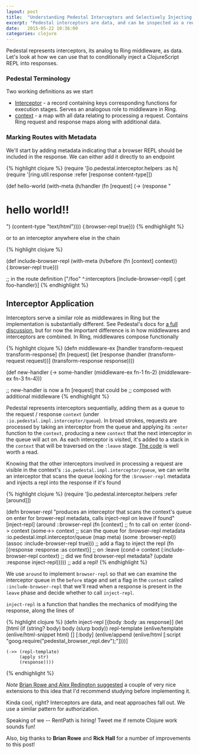 ```yaml
---
layout: post
title:  "Understanding Pedestal Interceptors and Selectively Injecting a Browser REPL"
excerpt: "Pedestal interceptors are data, and can be inspected as a request is processed. This can be used to conditionally inject a cljs REPL into a response"
date:   2015-05-22 10:36:00
categories: clojure
---
```


Pedestal represents interceptors, its analog to Ring middleware, as data. Let's look at how we can use that to conditionally inject a ClojureScript REPL into responses.

### Pedestal Terminology

Two working definitions as we start

* [Interceptor](https://github.com/pedestal/pedestal/blob/master/guides/documentation/service-interceptors.md) - a record containing keys corresponding functions for execution stages. Serves an analogous role to middleware in Ring.
* [context](https://github.com/pedestal/pedestal/blob/master/guides/documentation/service-context-reference.md#reference) - a map with all data relating to processing a request. Contains Ring request and response maps along with additional data.

### Marking Routes with Metadata

We'll start by adding metadata indicating that a browser REPL should be included in the response. We can either add it directly to an endpoint

{% highlight clojure %}
(require '[io.pedestal.interceptor.helpers :as h]
(require '[ring.util.response :refer [response content-type]])

(def hello-world
  (with-meta
    (h/handler
     (fn [request]
       (-> (response "<html><body><h1>hello world!!</h1></body></html>")
           (content-type "text/html"))))
    {:browser-repl true}))
{% endhighlight %}

or to an interceptor anywhere else in the chain

{% highlight clojure %}

(def include-browser-repl
  (with-meta
    (h/before
     (fn [context] context))
    {:browser-repl true}))

;; in the route definition
["/foo" ^:interceptors [include-browser-repl]
  {:get foo-handler}]
{% endhighlight %}

## Interceptor Application

Interceptors serve a similar role as middlewares in Ring but the implementation is substantially different. See Pedestal's docs for [a full discussion](https://github.com/pedestal/pedestal/blob/master/guides/documentation/service-interceptors.md#ring-request-processing), but for now the important difference is in how middlewares and interceptors are combined. In Ring, middlewares compose functionally

{% highlight clojure %}
(defn middleware-ex
  [handler transform-request transform-response]
  (fn [request]
    (let [response (handler (transform-request request))]
      (transform-response response))))

(def new-handler (-> some-handler
                     (middleware-ex fn-1 fn-2)
                     (middleware-ex fn-3 fn-4)))

;; new-handler is now a fn [request] that could be
;; composed with additional middleware
{% endhighlight %}

Pedestal represents interceptors sequentially, adding them as a queue to the request / response `context` (under `:io.pedestal.impl.interceptor/queue`). In broad strokes, requests are processed by taking an interceptor from the queue and applying its `:enter` function to the `context`, producing a new `context` that the next interceptor in the queue will act on. As each interceptor is visited, it's added to a stack in the `context` that will be traversed on the `:leave` stage. [The code](https://github.com/pedestal/pedestal/blob/73b5854d4ba01a6cd2146ca8a37ae6a2b76e8995/service/src/io/pedestal/impl/interceptor.clj#L121-L146) is well worth a read.

Knowing that the other interceptors involved in processing a request are visible in the context's `:io.pedestal.impl.interceptor/queue`, we can write an interceptor that scans the queue looking for the `:browser-repl` metadata and injects a repl into the response if it's found

{% highlight clojure %}
(require '[io.pedestal.interceptor.helpers :refer [around]])

(defn browser-repl
  "produces an interceptor that scans the context's queue on enter for
  brower-repl metadata, calls inject-repl on leave if found"
  [inject-repl]
  (around
   ::browser-repl
   (fn [context] ;; fn to call on :enter
     (cond-> context
       (some->> context ;; scan the queue for :browser-repl metadata
                :io.pedestal.impl.interceptor/queue
                (map meta)
                (some :browser-repl))
       (assoc :include-browser-repl true))) ;; add a flag to inject the repl
   (fn [{response :response :as context}] ;; on :leave
     (cond-> context
       (:include-browser-repl context) ;; did we find browser-repl metadata?
       (update :response inject-repl))))) ;; add a repl!
{% endhighlight %}

We use `around` to implement `browser-repl` so that we can examine the interceptor queue in the `before` stage and set a flag in the `context` called `:include-browser-repl` that we'll read when a response is present in the `leave` phase and decide whether to call `inject-repl`.

`inject-repl` is a function that handles the mechanics of modifying the response, along the lines of

{% highlight clojure %}
(defn inject-repl
  [{body :body :as response}]
  (let [html (if (string? body)
               body
               (slurp body))
        repl-template (enlive/template
                       (enlive/html-snippet html) []
                       [:body]
                       (enlive/append
                        (enlive/html [:script "goog.require(\"pedestal_browser_repl.dev\");"])))]

    (->> (repl-template)
         (apply str)
         (response))))
{% endhighlight %}

_Note_ [Brian Rowe and Alex Redington suggested](https://groups.google.com/d/msg/pedestal-users/Peoc1LheR8I/xFXalhQFJRcJ) a couple of very nice extensions to this idea that I'd recommend studying before implementing it.

Kinda cool, right? Interceptors are data, and neat approaches fall out. We use a similar pattern for authorization.

Speaking of we -- RentPath is hiring! Tweet me if remote Clojure work sounds fun!

Also, big thanks to __Brian Rowe__ and __Rick Hall__ for a number of improvements to this post!
